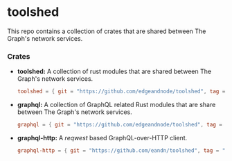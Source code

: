 # toolshed

This repo contains a collection of crates that are shared between The Graph's network
services.

### Crates

* **toolshed:** A collection of rust modules that are shared between The Graph's network services.

    ```toml
    toolshed = { git = "https://github.com/edgeandnode/toolshed", tag = "v0.2.2" }
    ```
* **graphql:** A collection of GraphQL related Rust modules that are share between The Graph's network services.

    ```toml
    graphql = { git = "https://github.com/edgeandnode/toolshed", tag = "graphql-v0.1.0" }
    ```
* **graphql-http:** A _reqwest_ based GraphQL-over-HTTP client.

    ```toml
    graphql-http = { git = "https://github.com/eandn/toolshed", tag = "graphql-http-v0.1.0" }
    ```
